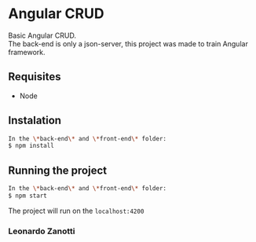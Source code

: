 # Angular CRUD
Basic Angular CRUD.<br> The back-end is only a json-server, this project was made to train Angular framework.

## Requisites
* Node

## Instalation
``` bash
In the \*back-end\* and \*front-end\* folder:
$ npm install
```

## Running the project
``` bash
In the \*back-end\* and \*front-end\* folder:
$ npm start
```

The project will run on the  ``` localhost:4200 ```

### Leonardo Zanotti